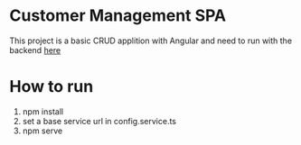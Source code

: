 # Customer Management SPA

This project is a basic CRUD applition with Angular and need to run with the backend [here](https://github.com/wanasak/customer-management-api)

# How to run
1) npm install
2) set a base service url in config.service.ts
3) npm serve
